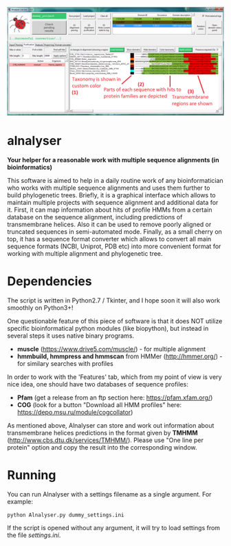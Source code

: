 <img src="https://github.com/udavdasha/alnalyser/blob/master/images/adv_image.png" alt="Alnalyser preview">

# alnalyser
**Your helper for a reasonable work with multiple sequence alignments (in bioinformatics)**

This software is aimed to help in a daily routine work of any bioinformatician who works with multiple 
sequence alignments and uses them further to build phylogenetic trees. Briefly, it is a graphical interface
which allows to maintain multiple projects with sequence alignment and additional data for it. First, it
can map information about hits of profile HMMs from a certain database on the sequence alignment, including
predictions of transmembrane helices. Also it can be used to remove poorly aligned or truncated sequences in 
semi-automated mode. Finally, as a small cherry on top, it has a sequence format converter which allows to 
convert all main sequence formats (NCBI, Uniprot, PDB etc) into more convenient format for working with
multiple alignment and phylogenetic tree.

# Dependencies
The script is written in Python2.7 / Tkinter, and I hope soon it will also work smoothly on Python3+!

One questionable feature of this piece of software is that it does NOT utilize specific bioinformatical
python modules (like biopython), but instead in several steps it uses native binary programs.
* **muscle** (https://www.drive5.com/muscle/) - for multiple alignment
* **hmmbuild, hmmpress and hmmscan** from HMMer (http://hmmer.org/) - for similary searches with profiles

In order to work with the 'Features' tab, which from my point of view is very nice idea, one should have two
databases of sequence profiles:
* **Pfam** (get a release from an ftp section here: https://pfam.xfam.org/)
* **COG** (look for a button "Download all HMM profiles" here: https://depo.msu.ru/module/cogcollator)

As mentioned above, Alnalyser can store and work out information about transmembrane helices predictions
in the format given by **TMHMM** (http://www.cbs.dtu.dk/services/TMHMM/). Please use "One line per protein" option
and copy the result into the corresponding window.

# Running
You can run Alnalyser with a settings filename as a single argument. For example:
```
python Alnalyser.py dummy_settings.ini
```
If the script is opened without any argument, it will try to load settings from the file *settings.ini*.
